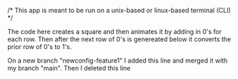 /* This app is meant to be run on a unix-based or linux-based terminal (CLI) */

The code here creates a square and then animates it by adding in 0's for each row.
Then after the next row of 0's is genereated below it converts the prior row of 0's to 1's.

On a new branch "newconfig-feature1" I added this line and merged it with my branch "main".
Then I deleted this line 

